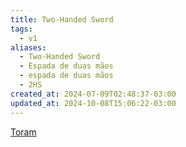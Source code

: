 ```yaml
---
title: Two-Handed Sword
tags:
  - v1
aliases:
  - Two-Handed Sword
  - Espada de duas mãos
  - espada de duas mãos
  - 2HS
created_at: 2024-07-09T02:48:37-03:00
updated_at: 2024-10-08T15:06:22-03:00
---
```


[Toram](../26/Toram.md)